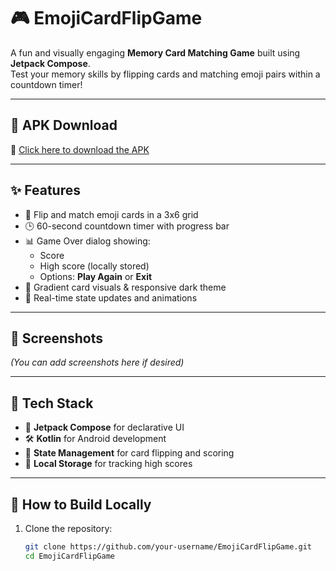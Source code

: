 # 🎮 EmojiCardFlipGame

A fun and visually engaging **Memory Card Matching Game** built using **Jetpack Compose**.  
Test your memory skills by flipping cards and matching emoji pairs within a countdown timer!

---

## 📱 APK Download

🔗 [Click here to download the APK](https://drive.google.com/file/d/1ZP2hDZxQ91xYbrQeg8M1v688Xxq6LLKL/view?usp=sharing)

---

## ✨ Features

- 🧠 Flip and match emoji cards in a 3x6 grid
- 🕒 60-second countdown timer with progress bar
- 📊 Game Over dialog showing:
  - Score
  - High score (locally stored)
  - Options: **Play Again** or **Exit**
- 🎨 Gradient card visuals & responsive dark theme
- 🧩 Real-time state updates and animations

---

## 📸 Screenshots

*(You can add screenshots here if desired)*

---

## 🚀 Tech Stack

- 🧱 **Jetpack Compose** for declarative UI
- 🛠️ **Kotlin** for Android development
- 🔁 **State Management** for card flipping and scoring
- 💾 **Local Storage** for tracking high scores

---

## 🏁 How to Build Locally

1. Clone the repository:
   ```bash
   git clone https://github.com/your-username/EmojiCardFlipGame.git
   cd EmojiCardFlipGame
